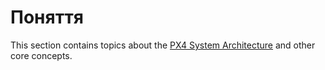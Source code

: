 # Поняття

This section contains topics about the [PX4 System Architecture](../concept/architecture.md) and other core concepts.
